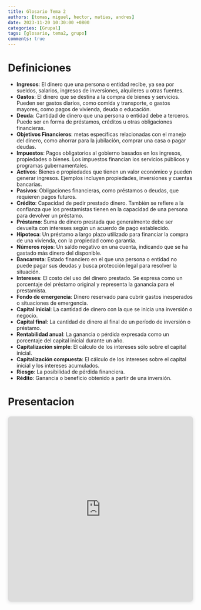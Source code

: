 ```yaml
---
title: Glosario Tema 2
authors: [tomas, miguel, hector, matias, andres]
date: 2023-11-20 10:30:00 +0800
categories: [Grupal]
tags: [glosario, tema2, grupo]
comments: true
---
```


# Definiciones

- **Ingresos**: El dinero que una persona o entidad recibe, ya sea por sueldos, salarios, ingresos de inversiones, alquileres u otras fuentes.
- **Gastos**: El dinero que se destina a la compra de bienes y servicios. Pueden ser gastos diarios, como comida y transporte, o gastos mayores, como pagos de vivienda, deuda o educación.
- **Deuda**: Cantidad de dinero que una persona o entidad debe a terceros. Puede ser en forma de préstamos, créditos u otras obligaciones financieras.
- **Objetivos Financieros**: metas específicas relacionadas con el manejo del dinero, como ahorrar para la jubilación, comprar una casa o pagar deudas.
- **Impuestos**: Pagos obligatorios al gobierno basados en los ingresos, propiedades o bienes. Los impuestos financian los servicios públicos y programas gubernamentales.
- **Activos**: Bienes o propiedades que tienen un valor económico y pueden generar ingresos. Ejemplos incluyen propiedades, inversiones y cuentas bancarias.
- **Pasivos**: Obligaciones financieras, como préstamos o deudas, que requieren pagos futuros.
- **Crédito**: Capacidad de pedir prestado dinero. También se refiere a la confianza que los prestamistas tienen en la capacidad de una persona para devolver un préstamo.
- **Préstamo**: Suma de dinero prestada que generalmente debe ser devuelta con intereses según un acuerdo de pago establecido.
- **Hipoteca**: Un préstamo a largo plazo utilizado para financiar la compra de una vivienda, con la propiedad como garantía.
- **Números rojos**: Un saldo negativo en una cuenta, indicando que se ha gastado más dinero del disponible.
- **Bancarrota**: Estado financiero en el que una persona o entidad no puede pagar sus deudas y busca protección legal para resolver la situación.
- **Intereses**: El costo del uso del dinero prestado. Se expresa como un porcentaje del préstamo original y representa la ganancia para el prestamista.
- **Fondo de emergencia**: Dinero reservado para cubrir gastos inesperados o situaciones de emergencia.
- **Capital inicial**: La cantidad de dinero con la que se inicia una inversión o negocio.
- **Capital final**: La cantidad de dinero al final de un período de inversión o préstamo.
- **Rentabilidad anual**: La ganancia o pérdida expresada como un porcentaje del capital inicial durante un año.
- **Capitalización simple**: El cálculo de los intereses sólo sobre el capital inicial.
- **Capitalización compuesta**: El cálculo de los intereses sobre el capital inicial y los intereses acumulados.
- **Riesgo**: La posibilidad de pérdida financiera.
- **Rédito**: Ganancia o beneficio obtenido a partir de una inversión.

# Presentacion
<div style="position: relative; width: 100%; height: 0; padding-top: 100.0000%;
 padding-bottom: 0; box-shadow: 0 2px 8px 0 rgba(63,69,81,0.16); margin-top: 1.6em; margin-bottom: 0.9em; overflow: hidden;
 border-radius: 8px; will-change: transform;">
  <iframe loading="lazy" style="position: absolute; width: 100%; height: 100%; top: 0; left: 0; border: none; padding: 0;margin: 0;"
    src="https:&#x2F;&#x2F;www.canva.com&#x2F;design&#x2F;DAF1WZMDJ00&#x2F;view?embed" allowfullscreen="allowfullscreen" allow="fullscreen">
  </iframe>
</div>
<a href="https:&#x2F;&#x2F;www.canva.com&#x2F;design&#x2F;DAF1WZMDJ00&#x2F;view?utm_content=DAF1WZMDJ00&amp;utm_campaign=designshare&amp;utm_medium=embeds&amp;utm_source=link" target="_blank" rel="noopener">
